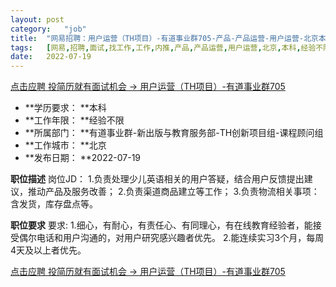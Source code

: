 ```yaml
---
layout:	post
category:	"job"
title:	"网易招聘：用户运营（TH项目）-有道事业群705-产品-产品运营-用户运营-北京本科经验不限"
tags:	[网易,招聘,面试,找工作,工作,内推,产品,产品运营,用户运营,北京,本科,经验不限]
date:	2022-07-19
---
```


[点击应聘 投简历就有面试机会 -> 用户运营（TH项目）-有道事业群705](http://mobile.bole.netease.com/bole/boleDetail?id=41655&employeeId=346f03c3cda5f04c&key=all)



- **学历要求： **本科
- **工作年限： **经验不限
- **所属部门： **有道事业群-新出版与教育服务部-TH创新项目组-课程顾问组
- **工作城市： **北京
- **发布日期： **2022-07-19



**职位描述**
岗位JD：
1.负责处理少儿英语相关的用户答疑，结合用户反馈提出建议，推动产品及服务改善；
2.负责渠道商品建立等工作；
3.负责物流相关事项：含发货，库存盘点等。





**职位要求**
要求:
1.细心，有耐心，有责任心、有同理心，有在线教育经验者，能接受偶尔电话和用户沟通的，对用户研究感兴趣者优先。
2.能连续实习3个月，每周4天及以上者优先。



[点击应聘 投简历就有面试机会 -> 用户运营（TH项目）-有道事业群705](http://mobile.bole.netease.com/bole/boleDetail?id=41655&employeeId=346f03c3cda5f04c&key=all)